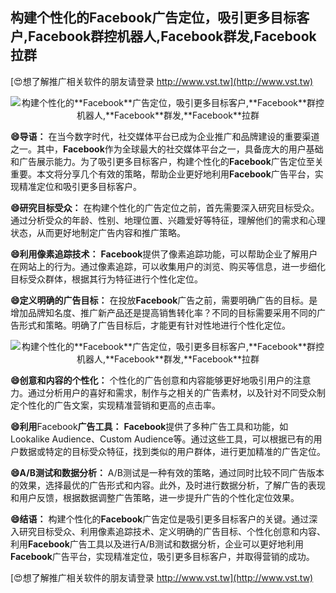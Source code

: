## **构建个性化的**Facebook**广告定位，吸引更多目标客户,**Facebook**群控机器人,**Facebook**群发,**Facebook**拉群**

[😍想了解推广相关软件的朋友请登录 http://www.vst.tw](http://www.vst.tw)

 <center><img src="https://vst.tw/MP4/tuiguang/png/4.png" alt="构建个性化的**Facebook**广告定位，吸引更多目标客户,**Facebook**群控机器人,**Facebook**群发,**Facebook**拉群"></center>

**😄导语：**
在当今数字时代，社交媒体平台已成为企业推广和品牌建设的重要渠道之一。其中，**Facebook**作为全球最大的社交媒体平台之一，具备庞大的用户基础和广告展示能力。为了吸引更多目标客户，构建个性化的**Facebook**广告定位至关重要。本文将分享几个有效的策略，帮助企业更好地利用**Facebook**广告平台，实现精准定位和吸引更多目标客户。

**😄研究目标受众：**
在构建个性化的广告定位之前，首先需要深入研究目标受众。通过分析受众的年龄、性别、地理位置、兴趣爱好等特征，理解他们的需求和心理状态，从而更好地制定广告内容和推广策略。

**😄利用像素追踪技术：**
**Facebook**提供了像素追踪功能，可以帮助企业了解用户在网站上的行为。通过像素追踪，可以收集用户的浏览、购买等信息，进一步细化目标受众群体，根据其行为特征进行个性化定位。

**😄定义明确的广告目标：**
在投放**Facebook**广告之前，需要明确广告的目标。是增加品牌知名度、推广新产品还是提高销售转化率？不同的目标需要采用不同的广告形式和策略。明确了广告目标后，才能更有针对性地进行个性化定位。

 <center><img src="https://vst.tw/MP4/tuiguang/png/2.png" alt="构建个性化的**Facebook**广告定位，吸引更多目标客户,**Facebook**群控机器人,**Facebook**群发,**Facebook**拉群"></center>

**😄创意和内容的个性化：**
个性化的广告创意和内容能够更好地吸引用户的注意力。通过分析用户的喜好和需求，制作与之相关的广告素材，以及针对不同受众制定个性化的广告文案，实现精准营销和更高的点击率。

**😄利用**Facebook**广告工具：**
**Facebook**提供了多种广告工具和功能，如Lookalike Audience、Custom Audience等。通过这些工具，可以根据已有的用户数据或特定的目标受众特征，找到类似的用户群体，进行更加精准的广告定位。

**😄A/B测试和数据分析：**
A/B测试是一种有效的策略，通过同时比较不同广告版本的效果，选择最优的广告形式和内容。此外，及时进行数据分析，了解广告的表现和用户反馈，根据数据调整广告策略，进一步提升广告的个性化定位效果。

**😄结语：**
构建个性化的**Facebook**广告定位是吸引更多目标客户的关键。通过深入研究目标受众、利用像素追踪技术、定义明确的广告目标、个性化创意和内容、利用**Facebook**广告工具以及进行A/B测试和数据分析，企业可以更好地利用**Facebook**广告平台，实现精准定位，吸引更多目标客户，并取得营销的成功。

[😍想了解推广相关软件的朋友请登录 http://www.vst.tw](http://www.vst.tw)



